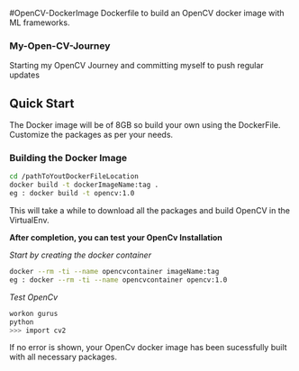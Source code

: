 #OpenCV-DockerImage
Dockerfile to build an OpenCV docker image with ML frameworks.

### My-Open-CV-Journey
Starting my OpenCV Journey and committing myself to push regular updates

## Quick Start

The Docker image will be of 8GB so build your own using the DockerFile. Customize the packages as per your needs.

### Building the Docker Image

```bash
cd /pathToYoutDockerFileLocation
docker build -t dockerImageName:tag .
eg : docker build -t opencv:1.0
```
This will take a while to download all the packages and build OpenCV in the VirtualEnv. 

**After completion, you can test your OpenCv Installation**

*Start by creating the docker container*

```bash
docker --rm -ti --name opencvcontainer imageName:tag
eg : docker --rm -ti --name opencvcontainer opencv:1.0
```

*Test OpenCv*
```bash
workon gurus
python
>>> import cv2
```
If no error is shown, your OpenCv docker image has been sucessfully built with all necessary packages.



